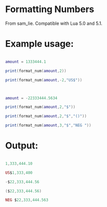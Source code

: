 # Formatting Numbers

From sam_lie. Compatible with Lua 5.0 and 5.1.

# Example usage:

```lua

amount = 1333444.1

print(format_num(amount,2))

print(format_num(amount,-2,"US$"))



amount = -22333444.5634

print(format_num(amount,2,"$"))

print(format_num(amount,2,"$","()"))

print(format_num(amount,3,"$","NEG "))

```

# Output:

```lua

1,333,444.10

US$1,333,400

-$22,333,444.56

($22,333,444.56)

NEG $22,333,444.563

```
